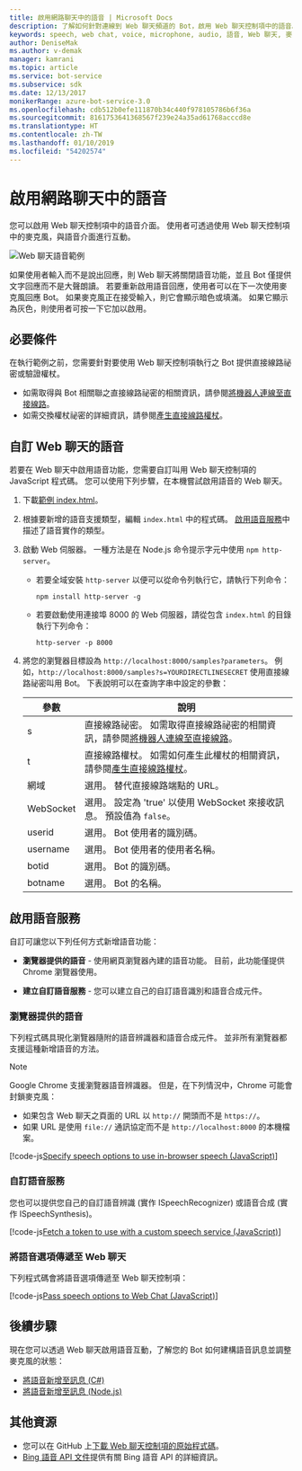 ```yaml
---
title: 啟用網路聊天中的語音 | Microsoft Docs
description: 了解如何針對連線到 Web 聊天頻道的 Bot，啟用 Web 聊天控制項中的語音。
keywords: speech, web chat, voice, microphone, audio, 語音, Web 聊天, 麥克風, 音訊
author: DeniseMak
ms.author: v-demak
manager: kamrani
ms.topic: article
ms.service: bot-service
ms.subservice: sdk
ms.date: 12/13/2017
monikerRange: azure-bot-service-3.0
ms.openlocfilehash: cdb512b0efe111870b34c440f978105786b6f36a
ms.sourcegitcommit: 8161753641368567f239e24a35ad61768acccd8e
ms.translationtype: HT
ms.contentlocale: zh-TW
ms.lasthandoff: 01/10/2019
ms.locfileid: "54202574"
---
```

# <a name="enable-speech-in-web-chat"></a>啟用網路聊天中的語音
您可以啟用 Web 聊天控制項中的語音介面。 使用者可透過使用 Web 聊天控制項中的麥克風，與語音介面進行互動。

![Web 聊天語音範例](~/media/bot-service-channel-webchat/webchat-sample-speech.png)

如果使用者輸入而不是說出回應，則 Web 聊天將關閉語音功能，並且 Bot 僅提供文字回應而不是大聲朗讀。 若要重新啟用語音回應，使用者可以在下一次使用麥克風回應 Bot。 如果麥克風正在接受輸入，則它會顯示暗色或填滿。 如果它顯示為灰色，則使用者可按一下它加以啟用。

## <a name="prerequisites"></a>必要條件

  在執行範例之前，您需要針對要使用 Web 聊天控制項執行之 Bot 提供直接線路祕密或驗證權杖。 
  * 如需取得與 Bot 相關聯之直接線路祕密的相關資訊，請參閱[將機器人連線至直接線路](bot-service-channel-connect-directline.md)。
  * 如需交換權杖祕密的詳細資訊，請參閱[產生直接線路權杖](rest-api/bot-framework-rest-direct-line-3-0-authentication.md)。

## <a name="customizing-web-chat-for-speech"></a>自訂 Web 聊天的語音
若要在 Web 聊天中啟用語音功能，您需要自訂叫用 Web 聊天控制項的 JavaScript 程式碼。 您可以使用下列步驟，在本機嘗試啟用語音的 Web 聊天。

1. 下載[範例 index.html](https://aka.ms/web-chat-speech-sample)。 <!-- this aka.ms link needs to be updated if the sample location changes -->
2. 根據要新增的語音支援類型，編輯 `index.html` 中的程式碼。 [啟用語音服務](#enable-speech-services)中描述了語音實作的類型。 
3. 啟動 Web 伺服器。 一種方法是在 Node.js 命令提示字元中使用 `npm http-server`。

   * 若要全域安裝 `http-server` 以便可以從命令列執行它，請執行下列命令：

     ```
     npm install http-server -g
     ```

   * 若要啟動使用連接埠 8000 的 Web 伺服器，請從包含 `index.html` 的目錄執行下列命令：

     ```
     http-server -p 8000
     ```
4. 將您的瀏覽器目標設為 `http://localhost:8000/samples?parameters`。 例如，`http://localhost:8000/samples?s=YOURDIRECTLINESECRET` 使用直接線路祕密叫用 Bot。 下表說明可以在查詢字串中設定的參數：

   | 參數 | 說明 |
   |-----------|-------------|
   | s | 直接線路祕密。 如需取得直接線路祕密的相關資訊，請參閱[將機器人連線至直接線路](bot-service-channel-connect-directline.md)。 |
   | t | 直接線路權杖。 如需如何產生此權杖的相關資訊，請參閱[產生直接線路權杖](rest-api/bot-framework-rest-direct-line-3-0-authentication.md)。 |
   | 網域 | 選用。 替代直接線路端點的 URL。  |
   | WebSocket | 選用。 設定為 'true' 以使用 WebSocket 來接收訊息。 預設值為 `false`。 |
   | userid | 選用。 Bot 使用者的識別碼。  |
   | username | 選用。 Bot 使用者的使用者名稱。  |
   | botid | 選用。 Bot 的識別碼。 |
   | botname | 選用。 Bot 的名稱。 |


## <a name="enable-speech-services"></a>啟用語音服務
自訂可讓您以下列任何方式新增語音功能：

* **瀏覽器提供的語音** - 使用網頁瀏覽器內建的語音功能。 目前，此功能僅提供 Chrome 瀏覽器使用。
<!--* **Use Bing Speech service** - You can use the Bing Speech service to provide speech recognition and synthesis. This way of access speech functionality is supported by a variety of browsers. In this case, the processing is done on a server instead of on the browser.-->
* **建立自訂語音服務** - 您可以建立自己的自訂語音識別和語音合成元件。

### <a name="browser-provided-speech"></a>瀏覽器提供的語音

下列程式碼具現化瀏覽器隨附的語音辨識器和語音合成元件。 並非所有瀏覽器都支援這種新增語音的方法。 

> [!NOTE] 
> Google Chrome 支援瀏覽器語音辨識器。 但是，在下列情況中，Chrome 可能會封鎖麥克風：
> * 如果包含 Web 聊天之頁面的 URL 以 `http://` 開頭而不是 `https://`。
> * 如果 URL 是使用 `file://` 通訊協定而不是 `http://localhost:8000` 的本機檔案。

[!code-js[Specify speech options to use in-browser speech (JavaScript)](./includes/code/bot-service-channel-connect-webchat-speech.js#BrowserSpeech)]

<!--### Bing Speech service

The following code instantiates speech recognizer and speech synthesis components that use the Bing Speech service. The recognition and generation of speech is performed on the server. This mechanism is supported in multiple browsers. 

> [!TIP]
> You can use speech recognition priming to improve your bot's speech recognition accuracy if you use the Bing Speech service. For more information, check out the [Speech Support in Bot Framework](https://blog.botframework.com/2017/06/26/Speech-To-Text) blog post.

[!code-js[Specify speech options to use the Bing Speech API (JavaScript)](./includes/code/bot-service-channel-connect-webchat-speech.js#BingSpeech)]

#### Use the Bing Speech service with a token

You also have the option to enable Cognitive Services speech recognition using a token. The token is generated in a secure back end using your API key.

The following example code shows how the token fetch is done from a secure back end to avoid exposing the API key.

[!code-js[Fetch a token to use with the Bing Speech API (JavaScript)](./includes/code/bot-service-channel-connect-webchat-speech.js#FetchToken)]
-->
### <a name="custom-speech-service"></a>自訂語音服務

您也可以提供您自己的自訂語音辨識 (實作 ISpeechRecognizer) 或語音合成 (實作 ISpeechSynthesis)。 

[!code-js[Fetch a token to use with a custom speech service (JavaScript)](./includes/code/bot-service-channel-connect-webchat-speech.js#CustomSpeechService)]

### <a name="pass-the-speech-options-to-web-chat"></a>將語音選項傳遞至 Web 聊天

下列程式碼會將語音選項傳遞至 Web 聊天控制項：

[!code-js[Pass speech options to Web Chat (JavaScript)](./includes/code/bot-service-channel-connect-webchat-speech.js#PassSpeechOptionsToWebChat)]

## <a name="next-steps"></a>後續步驟
現在您可以透過 Web 聊天啟用語音互動，了解您的 Bot 如何建構語音訊息並調整麥克風的狀態：
* [將語音新增至訊息 (C#)](dotnet/bot-builder-dotnet-text-to-speech.md)
* [將語音新增至訊息 (Node.js)](nodejs/bot-builder-nodejs-text-to-speech.md)

## <a name="additional-resources"></a>其他資源

* 您可以在 GitHub 上[下載 Web 聊天控制項的原始程式碼](https://github.com/Microsoft/BotFramework-WebChat)。
* [Bing 語音 API 文件](https://docs.microsoft.com/azure/cognitive-services/speech/home)提供有關 Bing 語音 API 的詳細資訊。

